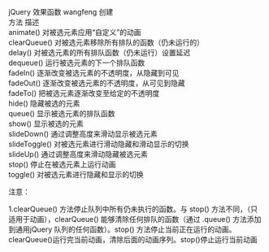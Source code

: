jQuery 效果函数   wangfeng 创建                 
方法        	描述                             
animate()	   对被选元素应用“自定义”的动画                                   
clearQueue()	对被选元素移除所有排队的函数（仍未运行的）                                    
delay()	      对被选元素的所有排队函数（仍未运行）设置延迟                                           
dequeue()	   运行被选元素的下一个排队函数                                                     
fadeIn()	      逐渐改变被选元素的不透明度，从隐藏到可见                          
fadeOut()	   逐渐改变被选元素的不透明度，从可见到隐藏                                 
fadeTo()	      把被选元素逐渐改变至给定的不透明度        
hide()	      隐藏被选的元素             
queue()	      显示被选元素的排队函数           
show()	      显示被选的元素       
slideDown()	   通过调整高度来滑动显示被选元素         
slideToggle()	对被选元素进行滑动隐藏和滑动显示的切换       
slideUp()	   通过调整高度来滑动隐藏被选元素            
stop()	      停止在被选元素上运行动画                     
toggle()	      对被选元素进行隐藏和显示的切换                        
                              
注意：        
         
1.clearQueue() 方法停止队列中所有仍未执行的函数。与 stop() 方法不同，（只适用于动画），clearQueue() 能够清除任何排队的函数（通过 .queue() 方法添加到通用jQuery 队列的任何函数）。stop() 方法停止当前正在运行的动画。clearQueue()运行完当前动画，清除后面的动画序列。stop()停止运行当前动画
